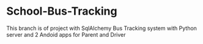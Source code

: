 # School-Bus-Tracking
This branch is of project with SqlAlchemy
Bus Tracking system with Python server and 2 Andoid apps for Parent and Driver
